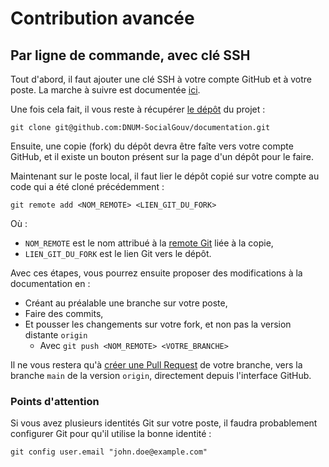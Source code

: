 # Contribution avancée

## Par ligne de commande, avec clé SSH

Tout d'abord, il faut ajouter une clé SSH à votre compte GitHub et à votre poste.
La marche à suivre est documentée [ici](https://docs.github.com/en/authentication/connecting-to-github-with-ssh/generating-a-new-ssh-key-and-adding-it-to-the-ssh-agent).

Une fois cela fait, il vous reste à récupérer [le dépôt](https://github.com/DNUM-SocialGouv/documentation) du projet :
```shell
git clone git@github.com:DNUM-SocialGouv/documentation.git
```

Ensuite, une copie (fork) du dépôt devra être faîte vers votre compte GitHub, et il existe un bouton présent sur la page
d'un dépôt pour le faire.

Maintenant sur le poste local, il faut lier le dépôt copié sur votre compte au code qui a été cloné précédemment :
```shell
git remote add <NOM_REMOTE> <LIEN_GIT_DU_FORK> 
```
Où :

- `NOM_REMOTE` est le nom attribué à la [remote Git](https://git-scm.com/docs/git-remote) liée à la copie,
- `LIEN_GIT_DU_FORK` est le lien Git vers le dépôt.

Avec ces étapes, vous pourrez ensuite proposer des modifications à la documentation en :

- Créant au préalable une branche sur votre poste,
- Faire des commits,
- Et pousser les changements sur votre fork, et non pas la version distante `origin`
  - Avec `git push <NOM_REMOTE> <VOTRE_BRANCHE>`

Il ne vous restera qu'à [créer une Pull Request](https://docs.github.com/en/pull-requests/collaborating-with-pull-requests/proposing-changes-to-your-work-with-pull-requests/creating-a-pull-request-from-a-fork)
de votre branche, vers la branche `main` de la version `origin`, directement depuis l'interface GitHub.

### Points d'attention

Si vous avez plusieurs identités Git sur votre poste, il faudra probablement configurer Git pour qu'il utilise la bonne
identité :
```shell
git config user.email "john.doe@example.com"
```
